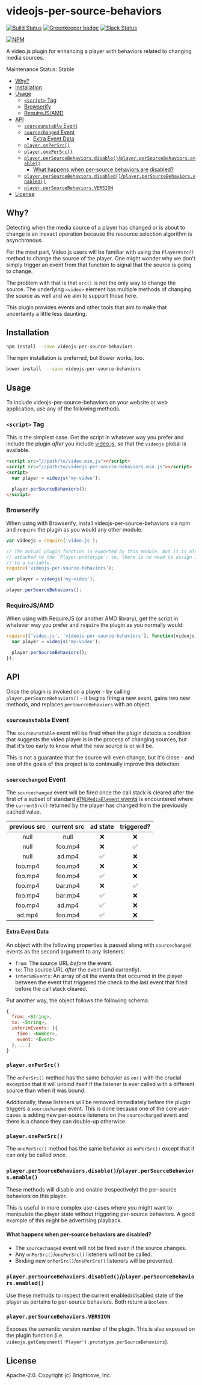 # videojs-per-source-behaviors

[![Build Status](https://travis-ci.org/brightcove/videojs-per-source-behaviors.svg?branch=master)](https://travis-ci.org/brightcove/videojs-per-source-behaviors)
[![Greenkeeper badge](https://badges.greenkeeper.io/brightcove/videojs-per-source-behaviors.svg)](https://greenkeeper.io/)
[![Slack Status](http://slack.videojs.com/badge.svg)](http://slack.videojs.com)

[![NPM](https://nodei.co/npm/videojs-per-source-behaviors.png?downloads=true&downloadRank=true)](https://nodei.co/npm/videojs-per-source-behaviors/)

A video.js plugin for enhancing a player with behaviors related to changing media sources.

Maintenance Status: Stable

<!-- START doctoc generated TOC please keep comment here to allow auto update -->
<!-- DON'T EDIT THIS SECTION, INSTEAD RE-RUN doctoc TO UPDATE -->


- [Why?](#why)
- [Installation](#installation)
- [Usage](#usage)
  - [`<script>` Tag](#script-tag)
  - [Browserify](#browserify)
  - [RequireJS/AMD](#requirejsamd)
- [API](#api)
  - [`sourceunstable` Event](#sourceunstable-event)
  - [`sourcechanged` Event](#sourcechanged-event)
    - [Extra Event Data](#extra-event-data)
  - [`player.onPerSrc()`](#playeronpersrc)
  - [`player.onePerSrc()`](#playeronepersrc)
  - [`player.perSourceBehaviors.disable()`/`player.perSourceBehaviors.enable()`](#playerpersourcebehaviorsdisableplayerpersourcebehaviorsenable)
    - [What happens when per-source behaviors are disabled?](#what-happens-when-per-source-behaviors-are-disabled)
  - [`player.perSourceBehaviors.disabled()`/`player.perSourceBehaviors.enabled()`](#playerpersourcebehaviorsdisabledplayerpersourcebehaviorsenabled)
  - [`player.perSourceBehaviors.VERSION`](#playerpersourcebehaviorsversion)
- [License](#license)

<!-- END doctoc generated TOC please keep comment here to allow auto update -->


## Why?

Detecting when the media source of a player has changed or is about to change is an inexact operation because the resource selection algorithm is asynchronous.

For the most part, Video.js users will be familiar with using the `Player#src()` method to change the source of the player. One might wonder why we don't simply trigger an event from that function to signal that the source is going to change.

The problem with that is that `src()` is not the only way to change the source. The underlying `<video>` element has multiple methods of changing the source as well and we aim to support those here.

This plugin provides events and other tools that aim to make that uncertainty a little less daunting.

## Installation

```sh
npm install --save videojs-per-source-behaviors
```

The npm installation is preferred, but Bower works, too.

```sh
bower install  --save videojs-per-source-behaviors
```

## Usage

To include videojs-per-source-behaviors on your website or web application, use any of the following methods.

### `<script>` Tag

This is the simplest case. Get the script in whatever way you prefer and include the plugin _after_ you include [video.js][videojs], so that the `videojs` global is available.

```html
<script src="//path/to/video.min.js"></script>
<script src="//path/to/videojs-per-source-behaviors.min.js"></script>
<script>
  var player = videojs('my-video');

  player.perSourceBehaviors();
</script>
```

### Browserify

When using with Browserify, install videojs-per-source-behaviors via npm and `require` the plugin as you would any other module.

```js
var videojs = require('video.js');

// The actual plugin function is exported by this module, but it is also
// attached to the `Player.prototype`; so, there is no need to assign it
// to a variable.
require('videojs-per-source-behaviors');

var player = videojs('my-video');

player.perSourceBehaviors();
```

### RequireJS/AMD

When using with RequireJS (or another AMD library), get the script in whatever way you prefer and `require` the plugin as you normally would:

```js
require(['video.js', 'videojs-per-source-behaviors'], function(videojs) {
  var player = videojs('my-video');

  player.perSourceBehaviors();
});
```

## API

Once the plugin is invoked on a player - by calling `player.perSourceBehaviors()` - it begins firing a new event, gains two new methods, and replaces `perSourceBehaviors` with an object.

### `sourceunstable` Event

The `sourceunstable` event will be fired when the plugin detects a condition that suggests the video player is in the process of changing sources, but that it's too early to know what the new source is or will be.

This is not a guarantee that the source will even change, but it's close - and one of the goals of this project is to continually improve this detection.

### `sourcechanged` Event

The `sourcechanged` event will be fired once the call stack is cleared after the first of a subset of standard [`HTMLMediaElement` events][standard-events] is encountered where the `currentSrc()` returned by the player has changed from the previously cached value.

| previous src | current src | ad state | triggered? |
|:------------:|:-----------:|:--------:|:----------:|
| null | null | :x: | :x: |
| null | foo.mp4 | :x: | :white_check_mark: |
| null | ad.mp4 | :white_check_mark: | :x: |
| foo.mp4 | foo.mp4 | :x: | :x: |
| foo.mp4 | foo.mp4 | :white_check_mark: | :x: |
| foo.mp4 | bar.mp4 | :x: | :white_check_mark: |
| foo.mp4 | bar.mp4 | :white_check_mark: | :x: |
| foo.mp4 | ad.mp4 | :white_check_mark: | :x: |
| ad.mp4 | foo.mp4 | :white_check_mark: | :x: |

#### Extra Event Data

An object with the following properties is passed along with `sourcechanged` events as the second argument to any listeners:

- `from`: The source URL _before_ the event.
- `to`: The source URL _after_ the event (and currently).
- `interimEvents`: An array of _all_ the events that occurred in the player between the event that triggered the check to the last event that fired before the call stack cleared.

Put another way, the object follows the following schema:

```js
{
  from: <String>,
  to: <String>,
  interimEvents: [{
    time: <Number>,
    event: <Event>
  }, ...]
}
```

### `player.onPerSrc()`

The `onPerSrc()` method has the same behavior as `on()` with the crucial exception that it will unbind itself if the listener is ever called with a different source than when it was bound.

Additionally, these listeners will be removed immediately before the plugin triggers a `sourcechanged` event. This is done because one of the core use-cases is adding new per-source listeners on the `sourcechanged` event and there is a chance they can double-up otherwise.

### `player.onePerSrc()`

The `onePerSrc()` method has the same behavior as `onPerSrc()` except that it can only be called _once_.

### `player.perSourceBehaviors.disable()`/`player.perSourceBehaviors.enable()`

These methods will disable and enable (respectively) the per-source behaviors on this player.

This is useful in more complex use-cases where you might want to manipulate the player state without triggering per-source behaviors. A good example of this might be advertising playback.

#### What happens when per-source behaviors are disabled?

- The `sourcechanged` event will not be fired even if the source changes.
- Any `onPerSrc()`/`onePerSrc()` listeners will not be called.
- Binding new `onPerSrc()`/`onePerSrc()` listeners will be prevented.

### `player.perSourceBehaviors.disabled()`/`player.perSourceBehaviors.enabled()`

Use these methods to inspect the current enabled/disabled state of the player as pertains to per-source behaviors. Both return a `Boolean`.

### `player.perSourceBehaviors.VERSION`

Exposes the semantic version number of the plugin. This is also exposed on the plugin function (i.e. `videojs.getComponent('Player').prototype.perSourceBehaviors`).

## License

Apache-2.0. Copyright (c) Brightcove, Inc.


[standard-events]: https://www.w3.org/TR/html5/embedded-content-0.html#mediaevents
[videojs]: http://videojs.com/
